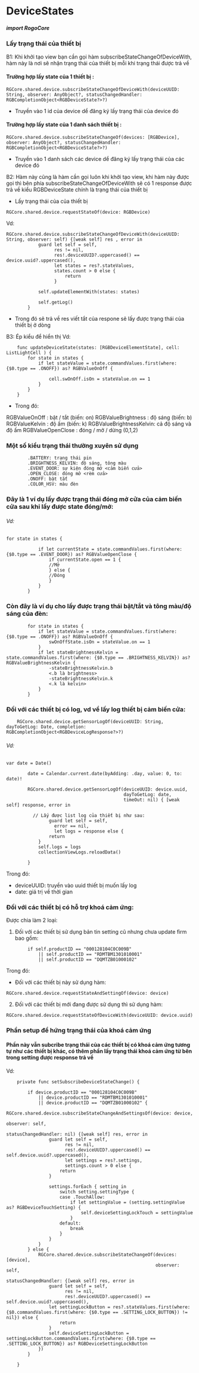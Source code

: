 

# DeviceStates

##### import RogoCore

### Lấy trạng thái của thiết bị

B1: Khi khởi tạo view bạn cần gọi hàm subscribeStateChangeOfDeviceWith, hàm này là nơi sẽ nhận trạng thái của thiết bị mỗi khi trạng thái được trả về

#### Trường hợp lấy state của 1 thiết bị :

```
RGCore.shared.device.subscribeStateChangeOfDeviceWith(deviceUUID: String, observer: AnyObject?, statusChangedHandler: RGBCompletionObject<RGBDeviceState?>?)
```

- Truyền vào 1 id của device dể đăng ký lấy trạng thái của device đó

#### Trường hợp lấy state của 1 danh sách thiết bị :
```
RGCore.shared.device.subscribeStateChangeOf(devices: [RGBDevice], observer: AnyObject?, statusChangedHandler: RGBCompletionObject<RGBDeviceState?>?)
```
- Truyền vào 1 danh sách các device dể đăng ký lấy trạng thái của các device đó

B2: Hàm này cũng là hàm cần gọi luôn khi khởi tạo view, khi hàm này được gọi thì bên phía subscribeStateChangeOfDeviceWith sẽ có 1 response được trả về kiểu RGBDeviceState chính là trạng thái của thiết bị

- Lấy trạng thái của của thiết bị
```
RGCore.shared.device.requestStateOf(device: RGBDevice)
```

Vd: 
```
RGCore.shared.device.subscribeStateChangeOfDeviceWith(deviceUUID: String, observer: self) {[weak self] res , error in
            guard let self = self,
                  res != nil,
                  res!.deviceUUID?.uppercased() == device.uuid?.uppercased(),
                  let states = res?.stateValues,
                  states.count > 0 else {
                      return
                  }

            self.updateElementWith(states: states)
            
            self.getLog()
        }
```
- Trong đó sẽ trả về res viết tắt của respone sẽ lấy được trạng thái của thiết bị ở dòng 
<let states = res?.stateValues>

B3: Ép kiểu để hiển thị
Vd:
```
    func updateDeviceState(states: [RGBDeviceElementState], cell: ListLightCell ) {
        for state in states {
            if let stateValue = state.commandValues.first(where: {$0.type == .ONOFF}) as? RGBValueOnOff {
                
                cell.swOnOff.isOn = stateValue.on == 1
            }
        }
    }
```
- Trong đó:
 
RGBValueOnOff : bật / tắt (biến: on)
RGBValueBrightness : độ sáng (biến: b)
RGBValueKelvin : độ ấm (biến: k)
RGBValueBrightnessKelvin: cả độ sáng và độ ấm
RGBValueOpenClose : đóng / mở / dừng (0,1,2)

### Một số kiểu trạng thái thường xuyên sử dụng

            .BATTERY: trạng thái pin
            .BRIGHTNESS_KELVIN: độ sáng, tông màu
            .EVENT_DOOR: sự kiện đóng mở <cảm biến cửa>
            .OPEN_CLOSE: đóng mở <rèm cửa>
            .ONOFF: bật tắt
            .COLOR_HSV: màu đèn

### Đây là 1 ví dụ lấy được trạng thái đóng mở cửa của cảm biến cửa sau khi lấy được state đóng/mở:
###### Vd:
```
for state in states {
            
            if let currentState = state.commandValues.first(where: {$0.type == .EVENT_DOOR}) as? RGBValueOpenClose {
                if currentState.open == 1 {
                //Mở
                } else {
                //Đóng
                }
            }
        }
```
### Còn đây là ví dụ cho lấy được trạng thái bật/tắt và tông màu/độ sáng của đèn:
```
        for state in states {
            if let stateValue = state.commandValues.first(where: {$0.type == .ONOFF}) as? RGBValueOnOff {
                swOnOffState.isOn = stateValue.on == 1
            }
            if let stateBrightnessKelvin = state.commandValues.first(where: {$0.type == .BRIGHTNESS_KELVIN}) as? RGBValueBrightnessKelvin {
                -stateBrightnessKelvin.b 
                <.b là brightness>
                -stateBrightnessKelvin.k 
                <.k là kelvin>
            }
        }
```
### Đối với các thiết bị có log, vd về lấy log thiết bị cảm biến cửa:

        RGCore.shared.device.getSensorLogOf(deviceUUID: String, dayToGetLog: Date, completion: RGBCompletionObject<RGBDeviceLogResponse?>?)

###### Vd:     
```
var date = Date()
        
        date = Calendar.current.date(byAdding: .day, value: 0, to: date)!
        
        RGCore.shared.device.getSensorLogOf(deviceUUID: device.uuid,
                                            dayToGetLog: date,
                                            timeOut: nil) { [weak self] response, error in
            
          // Lấy được list log của thiết bị như sau:
                guard let self = self,
                  error == nil,
                  let logs = response else {
                return
            }
            self.logs = logs
            collectionViewLogs.reloadData()
                
        }
 ```
Trong đó:
- deviceUUID: truyền vào uuid thiết bị muốn lấy log
- date: giá trị về thời gian

### Đối với các thiết bị có hỗ trợ khoá cảm ứng:

Được chia làm 2 loại:

1. Đối với các thiết bị sử dụng bản tin setting cũ nhưng chưa update firm bao gồm:

```
        if self.productID == "000128104C0C009B"
            || self.productID == "RDMTBM1301010001"
            || self.productID == "DQMTZB01000102"

```

Trong đó:
- Đối với các thiết bị này sử dụng hàm:

```
RGCore.shared.device.requestStateAndSettingOf(device: device)
```
2. Đối với các thiết bị mới đang được sử dụng thì sử dụng hàm:

```
RGCore.shared.device.requestStateOfDeviceWith(deviceUUID: device.uuid)

```

### Phần setup để hứng trạng thái của khoá cảm ứng

#### Phần này vẫn subcribe trạng thái của các thiết bị có khoá cảm ứng tương tự như các thiết bị khác, có thêm phần lấy trạng thái khoá cảm ứng từ bên trong setting được response trả về 

Vd:
```
    private func setSubscribeDeviceStateChange() {
        
        if device.productID == "000128104C0C009B"
            || device.productID == "RDMTBM1301010001"
            || device.productID == "DQMTZB01000102" {
            RGCore.shared.device.subscribeStateChangeAndSettingsOf(device: device,
                                                                   observer: self,
                                                                   statusChangedHandler: nil) {[weak self] res, error in
                guard let self = self,
                      res != nil,
                      res!.deviceUUID?.uppercased() == self.device.uuid?.uppercased(),
                      let settings = res?.settings,
                      settings.count > 0 else {
                    return
                }
                
                settings.forEach { setting in
                    switch setting.settingType {
                    case .TouchAllow:
                        if let settingValue = (setting.settingValue as? RGBDeviceTouchSetting) {
                            self.deviceSettingLockTouch = settingValue
                        }
                    default:
                        break
                    }
                }
            }
        } else {
            RGCore.shared.device.subscribeStateChangeOf(devices: [device],
                                                        observer: self,
                                                        statusChangedHandler: {[weak self] res, error in
                guard let self = self,
                      res != nil,
                      res!.deviceUUID?.uppercased() == self.device.uuid?.uppercased(),
                let settingLockButton = res?.stateValues.first(where: {$0.commandValues.first(where: {$0.type == .SETTING_LOCK_BUTTON}) != nil}) else {
                    return
                }
                self.deviceSettingLockButton = settingLockButton.commandValues.first(where: {$0.type == .SETTING_LOCK_BUTTON}) as? RGBDeviceSettingLockButton
            })
        }
        
    }
```
